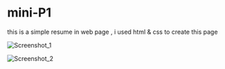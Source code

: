 # mini-P1
this is a simple resume in web page , i used html & css to create this page

![Screenshot_1](https://github.com/Nishitsuthar/mini-P1/tree/main/images/demo1.png)


![Screenshot_2](https://github.com/Nishitsuthar/mini-P1/tree/main/images/demo2.png)

